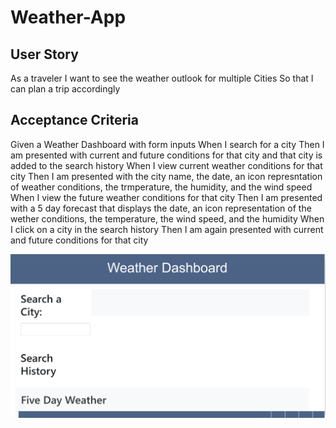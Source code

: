 # Weather-App

## User Story

As a traveler
I want to see the weather outlook for multiple Cities
So that I can plan a trip accordingly

## Acceptance Criteria

Given a Weather Dashboard with form inputs
When I search for a city
Then I am presented with current and future conditions for that
city and that city is added to the search history
When I view current weather conditions for that city
Then I am presented with the city name, the date, an icon represntation of weather conditions, the trmperature, the humidity, and the wind speed
When I view the future weather conditions for that city
Then I am presented with a 5 day forecast that displays the date, an icon representation of the wether conditions, the temperature, the wind speed, and the humidity
When I click on a city in the search history
Then I am again presented with current and future conditions for that city

![Alt text](<Screenshot 2023-06-29 225808.png>)